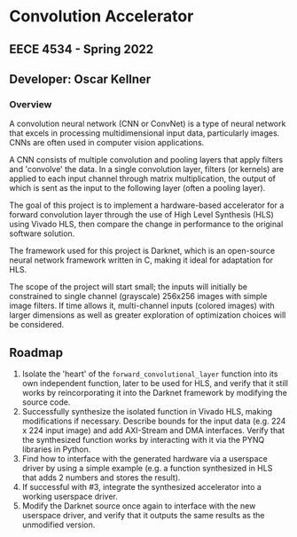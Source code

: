 # Convolution Accelerator #

## EECE 4534 - Spring 2022 ##

## Developer: Oscar Kellner ##

### Overview ###

A convolution neural network (CNN or ConvNet) is a type of neural network that excels in processing multidimensional input data, particularly images. CNNs are often used in computer vision applications.

A CNN consists of multiple convolution and pooling layers that apply filters and 'convolve' the data. In a single convolution layer, filters (or kernels) are applied to each input channel through matrix multiplication, the output of which is sent as the input to the following layer (often a pooling layer).

The goal of this project is to implement a hardware-based accelerator for a forward convolution layer through the use of High Level Synthesis (HLS) using Vivado HLS, then compare the change in performance to the original software solution.

The framework used for this project is Darknet, which is an open-source neural network framework written in C, making it ideal for adaptation for HLS.

The scope of the project will start small; the inputs will initially be constrained to single channel (grayscale) 256x256 images with simple image filters. If time allows it, multi-channel inputs (colored images) with larger dimensions as well as greater exploration of optimization choices will be considered.

## Roadmap ##

1. Isolate the 'heart' of the `forward_convolutional_layer` function into its own independent function, later to be used for HLS, and verify that it still works by reincorporating it into the Darknet framework by modifying the source code.
2. Successfully synthesize the isolated function in Vivado HLS, making modifications if necessary. Describe bounds for the input data (e.g. 224 x 224 input image) and add AXI-Stream and DMA interfaces. Verify that the synthesized function works by interacting with it via the PYNQ libraries in Python.
3. Find how to interface with the generated hardware via a userspace driver by using a simple example (e.g. a function synthesized in HLS that adds 2 numbers and stores the result).
4. If successful with #3, integrate the synthesized accelerator into a working userspace driver.
5. Modify the Darknet source once again to interface with the new userspace driver, and verify that it outputs the same results as the unmodified version.
